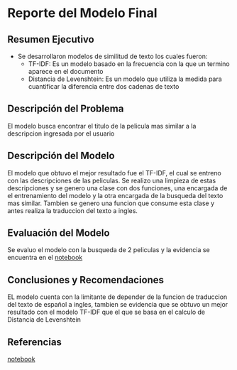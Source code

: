 # Reporte del Modelo Final

## Resumen Ejecutivo

- Se desarrollaron modelos de similitud de texto los cuales fueron:
    * TF-IDF: Es un modelo basado en la frecuencia con la que un termino aparece en el documento 
    * Distancia de Levenshtein: Es un modelo que utiliza la medida para cuantificar la diferencia entre dos cadenas de texto

## Descripción del Problema

El modelo busca encontrar el titulo de la pelicula mas similar a la descripcion ingresada por el usuario

## Descripción del Modelo

El modelo que obtuvo el mejor resultado fue el TF-IDF, el cual se entreno con las descripciones de las peliculas. Se realizo una limpieza de estas descripciones y se genero una clase con dos funciones, una encargada de el entrenamiento del modelo y la otra encargada de la busqueda del texto mas similar. 
Tambien se genero una funcion que consume esta clase y antes realiza la traduccion del texto a ingles.

## Evaluación del Modelo

Se evaluo el modelo con la busqueda de 2 peliculas y la evidencia se encuentra en el [notebook](/../../scripts/training/Modelamiento_y_extraccion_.ipynb)

## Conclusiones y Recomendaciones

EL modelo cuenta con la limitante de depender de la funcion de traduccion del texto de español a ingles, tambien se evidencia que se obtuvo un mejor resultado con el modelo TF-IDF que el que se basa en el calculo de Distancia de Levenshtein 

## Referencias

[notebook](/../../scripts/training/Modelamiento_y_extraccion_.ipynb)